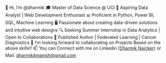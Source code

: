 👋 Hi, I’m @dharmik
🎓 Master of Data Science @ UCI
💼 Aspiring Data Analyst | Web Development Enthusiast
📊 Proficient in Python, Power BI, SQL, Machine Learning
🖥️ Passionate about creating data-driven solutions and intuitive web designs
🔍 Seeking Summer Internship in Data Analytics | Open to Collaborations
🚀 Published Author | Federated Learning | Cancer Diagnostics
💞️ I’m looking forward to collaborating on Projects Based on the above skills!!
📫 You can Connect with me on Linkedin ([Dharmik Naicker](https://www.linkedin.com/in/dharmiknaicker/)) or Mail: dharmik4manish@gmail.com

<!---
not-dharmik/not-dharmik is a ✨ special ✨ repository because its `README.md` (this file) appears on your GitHub profile.
You can click the Preview link to take a look at your changes.
--->
